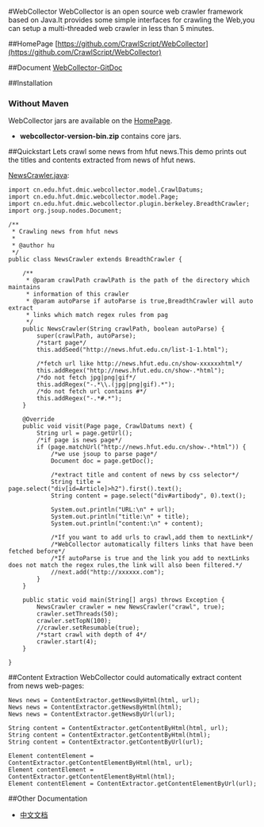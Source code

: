 #WebCollector
WebCollector is an open source web crawler framework based on Java.It provides
  some simple interfaces for crawling the Web,you can setup a
  multi-threaded web crawler in less than 5 minutes.




##HomePage
[https://github.com/CrawlScript/WebCollector](https://github.com/CrawlScript/WebCollector)

##Document
[WebCollector-GitDoc](https://github.com/CrawlScript/WebCollector-GitDoc)



##Installation

### Without Maven
WebCollector jars are available on the [HomePage](https://github.com/CrawlScript/WebCollector).

+ __webcollector-version-bin.zip__ contains core jars.


##Quickstart
Lets crawl some news from hfut news.This demo prints out the titles and contents extracted from news of hfut news.

[NewsCrawler.java](https://github.com/CrawlScript/WebCollector/blob/master/NewsCrawler.java):

    import cn.edu.hfut.dmic.webcollector.model.CrawlDatums;
    import cn.edu.hfut.dmic.webcollector.model.Page;
    import cn.edu.hfut.dmic.webcollector.plugin.berkeley.BreadthCrawler;
    import org.jsoup.nodes.Document;

    /**
     * Crawling news from hfut news
     *
     * @author hu
     */
    public class NewsCrawler extends BreadthCrawler {

        /**
         * @param crawlPath crawlPath is the path of the directory which maintains
         * information of this crawler
         * @param autoParse if autoParse is true,BreadthCrawler will auto extract
         * links which match regex rules from pag
         */
        public NewsCrawler(String crawlPath, boolean autoParse) {
            super(crawlPath, autoParse);
            /*start page*/
            this.addSeed("http://news.hfut.edu.cn/list-1-1.html");

            /*fetch url like http://news.hfut.edu.cn/show-xxxxxxhtml*/
            this.addRegex("http://news.hfut.edu.cn/show-.*html");
            /*do not fetch jpg|png|gif*/
            this.addRegex("-.*\\.(jpg|png|gif).*");
            /*do not fetch url contains #*/
            this.addRegex("-.*#.*");
        }

        @Override
        public void visit(Page page, CrawlDatums next) {
            String url = page.getUrl();
            /*if page is news page*/
            if (page.matchUrl("http://news.hfut.edu.cn/show-.*html")) {
                /*we use jsoup to parse page*/
                Document doc = page.getDoc();

                /*extract title and content of news by css selector*/
                String title = page.select("div[id=Article]>h2").first().text();
                String content = page.select("div#artibody", 0).text();

                System.out.println("URL:\n" + url);
                System.out.println("title:\n" + title);
                System.out.println("content:\n" + content);

                /*If you want to add urls to crawl,add them to nextLink*/
                /*WebCollector automatically filters links that have been fetched before*/
                /*If autoParse is true and the link you add to nextLinks does not match the regex rules,the link will also been filtered.*/
                //next.add("http://xxxxxx.com");
            }
        }

        public static void main(String[] args) throws Exception {
            NewsCrawler crawler = new NewsCrawler("crawl", true);
            crawler.setThreads(50);
            crawler.setTopN(100);
            //crawler.setResumable(true);
            /*start crawl with depth of 4*/
            crawler.start(4);
        }

    }

    


##Content Extraction
WebCollector could automatically extract content from news web-pages:

    News news = ContentExtractor.getNewsByHtml(html, url);
    News news = ContentExtractor.getNewsByHtml(html);
    News news = ContentExtractor.getNewsByUrl(url);

    String content = ContentExtractor.getContentByHtml(html, url);
    String content = ContentExtractor.getContentByHtml(html);
    String content = ContentExtractor.getContentByUrl(url);

    Element contentElement = ContentExtractor.getContentElementByHtml(html, url);
    Element contentElement = ContentExtractor.getContentElementByHtml(html);
    Element contentElement = ContentExtractor.getContentElementByUrl(url);


##Other Documentation

+ [中文文档](https://github.com/CrawlScript/WebCollector/blob/master/README.zh-cn.md)
